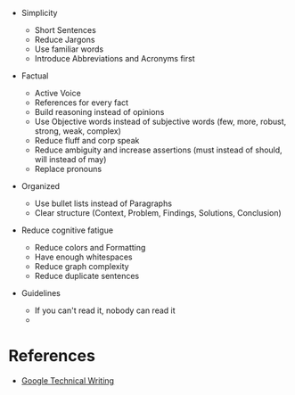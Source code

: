 + Simplicity
  + Short Sentences
  + Reduce Jargons
  + Use familiar words
  + Introduce Abbreviations and Acronyms first
 
+ Factual
  + Active Voice
  + References for every fact
  + Build reasoning instead of opinions
  + Use Objective words instead of subjective words (few, more, robust, strong, weak, complex)
  + Reduce fluff and corp speak
  + Reduce ambiguity and increase assertions (must instead of should, will instead of may)
  + Replace pronouns
 
+ Organized
  + Use bullet lists instead of Paragraphs
  + Clear structure (Context, Problem, Findings, Solutions, Conclusion)

 + Reduce cognitive fatigue
   + Reduce colors and Formatting
   + Have enough whitespaces
   + Reduce graph complexity
   + Reduce duplicate sentences
  
 + Guidelines
   + If you can't read it, nobody can read it
   + 

 # References

 + [Google Technical Writing](https://developers.google.com/tech-writing)
